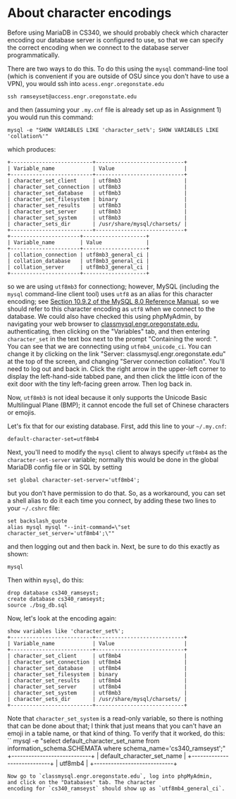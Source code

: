 # About character encodings

Before using MariaDB in CS340, we should probably check which character encoding
our database server is configured to use, so that we can specify the correct
encoding when we connect to the database server programmatically.

There are two ways to do this. To do this using the `mysql` command-line
tool (which is convenient if you are outside of OSU since you don't have
to use a VPN), you would ssh into `acess.engr.oregonstate.edu`
```
ssh ramseyset@access.engr.oregonstate.edu
```
and then (assuming your `.my.cnf` file is already set up as in Assignment&nbsp;1) 
you would run this command:
```
mysql -e "SHOW VARIABLES LIKE 'character_set%'; SHOW VARIABLES LIKE 'collation%'"
```
which produces:
```
+--------------------------+----------------------------+
| Variable_name            | Value                      |
+--------------------------+----------------------------+
| character_set_client     | utf8mb3                    |
| character_set_connection | utf8mb3                    |
| character_set_database   | utf8mb3                    |
| character_set_filesystem | binary                     |
| character_set_results    | utf8mb3                    |
| character_set_server     | utf8mb3                    |
| character_set_system     | utf8mb3                    |
| character_sets_dir       | /usr/share/mysql/charsets/ |
+--------------------------+----------------------------+
+----------------------+--------------------+
| Variable_name        | Value              |
+----------------------+--------------------+
| collation_connection | utf8mb3_general_ci |
| collation_database   | utf8mb3_general_ci |
| collation_server     | utf8mb3_general_ci |
+----------------------+--------------------+
```
so we are using `utf8mb3` for connectiong; however, MySQL (including the `mysql`
command-line client tool) uses `utf8` as an alias for this character encoding;
see
[Section 10.9.2 of the MySQL 8.0 Reference Manual](https://dev.mysql.com/doc/refman/8.0/en/charset-unicode-utf8mb3.html),
so we should refer to this character encoding as `utf8` when we connect to the
database.  We could also have checked this using phpMyAdmin, by navigating your
web browser to
[classmysql.engr.oregonstate.edu](https://classmysql.engr.oregonstate.edu),
authenticating, then clicking on the "Variables" tab, and then entering
`character_set` in the text box next to the prompt "Containing the word: ".  You
can see that we are connecting using `utfmb4_unicode_ci`. You can change it by
clicking on the link "Server: classmysql.engr.oregonstate.edu" at the top of the
screen, and changing "Server connection collation".  You'll need to log out and
back in. Click the right arrow in the upper-left corner to display the
left-hand-side tabbed pane, and then click the little icon of the exit door with
the tiny left-facing green arrow. Then log back in.

Now, `utf8mb3` is not ideal because it only supports the Unicode Basic Multilingual
Plane (BMP); it cannot encode the full set of Chinese characters or emojis.

Let's fix that for our existing database. First, add this line to your `~/.my.cnf`:
```
default-character-set=utf8mb4
```
Next, you'll need to modify the `mysql` client to always specify 
`utf8mb4` as the `character-set-server` variable; normally this would
be done in the global MariaDB config file or in SQL by setting
```
set global character-set-server='utf8mb4';
```
but you don't have permission to do that. So, as a workaround, you can set 
a shell alias to do it each time you connect, by adding these two lines
to your `~/.cshrc` file:
```
set backslash_quote
alias mysql mysql "--init-command=\"set character_set_server='utf8mb4';\""
```
and then logging out and then back in. Next, be sure to do this exactly as shown:
```
mysql
```
Then within `mysql`, do this:
```
drop database cs340_ramseyst;
create database cs340_ramseyst;
source ./bsg_db.sql
```
Now, let's look at the encoding again:
```
show variables like 'character_set%';
+--------------------------+----------------------------+
| Variable_name            | Value                      |
+--------------------------+----------------------------+
| character_set_client     | utf8mb4                    |
| character_set_connection | utf8mb4                    |
| character_set_database   | utf8mb4                    |
| character_set_filesystem | binary                     |
| character_set_results    | utf8mb4                    |
| character_set_server     | utf8mb4                    |
| character_set_system     | utf8mb3                    |
| character_sets_dir       | /usr/share/mysql/charsets/ |
+--------------------------+----------------------------+
```
Note that `character_set_system` is a read-only variable, so there is 
nothing that can be done about that; I think that just means that
you can't have an emoji in a table name, or that kind of thing.
To verify that it worked, do this:
``
mysql -e "select default_character_set_name from information_schema.SCHEMATA where schema_name='cs340_ramseyst';"
+----------------------------+
| default_character_set_name |
+----------------------------+
| utf8mb4                    |
+----------------------------+
```
Now go to `classmysql.engr.oregonstate.edu`, log into phpMyAdmin,
and click on the "Databases" tab. The character 
encoding for `cs340_ramseyst` should show up as `utf8mb4_general_ci`.
